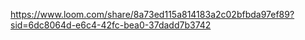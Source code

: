 https://www.loom.com/share/8a73ed115a814183a2c02bfbda97ef89?sid=6dc8064d-e6c4-42fc-bea0-37dadd7b3742

